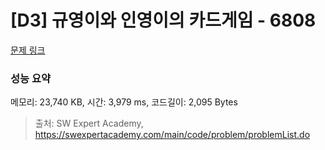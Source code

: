 # [D3] 규영이와 인영이의 카드게임 - 6808 

[문제 링크](https://swexpertacademy.com/main/code/problem/problemDetail.do?contestProbId=AWgv9va6HnkDFAW0) 

### 성능 요약

메모리: 23,740 KB, 시간: 3,979 ms, 코드길이: 2,095 Bytes



> 출처: SW Expert Academy, https://swexpertacademy.com/main/code/problem/problemList.do